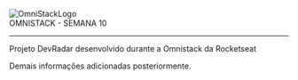 ![OmniStackLogo](https://i.ibb.co/RbMMfqz/omnistack-wallpaper-1920x1080.png)<br>
OMNISTACK - SEMANA 10<br>
<hr>
<p>Projeto DevRadar desenvolvido durante a Omnistack da Rocketseat</p>

Demais informações adicionadas posteriormente.

